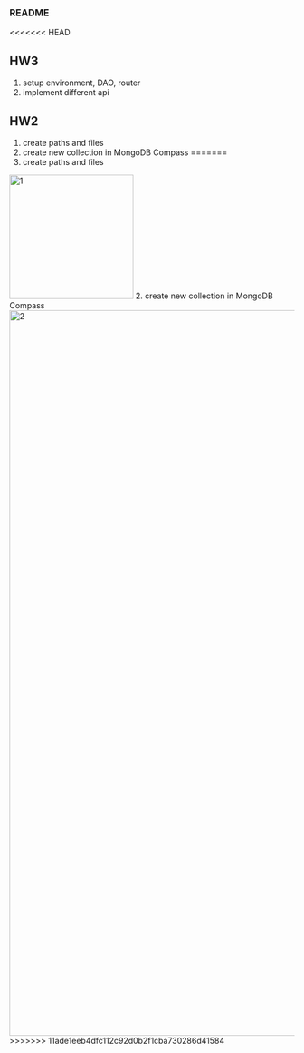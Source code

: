### README
<<<<<<< HEAD
## HW3
1. setup environment, DAO, router
2. implement different api

## HW2
1. create paths and files
2. create new collection in MongoDB Compass
=======
1. create paths and files
<img width="219" alt="1" src="https://user-images.githubusercontent.com/85358314/194511706-19781d98-b032-4de8-99a5-8c5e9c9fbb9a.png">
2. create new collection in MongoDB Compass
<img width="1280" alt="2" src="https://user-images.githubusercontent.com/85358314/194511739-3a16196e-7621-4b12-8c8a-d19c8e59406c.png">
>>>>>>> 11ade1eeb4dfc112c92d0b2f1cba730286d41584
